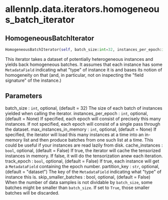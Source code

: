 # allennlp.data.iterators.homogeneous_batch_iterator

## HomogeneousBatchIterator
```python
HomogeneousBatchIterator(self, batch_size:int=32, instances_per_epoch:int=None, max_instances_in_memory:int=None, cache_instances:bool=False, track_epoch:bool=False, partition_key:str='dataset', skip_smaller_batches:bool=False) -> None
```

This iterator takes a dataset of potentially heterogeneous instances
and yields back homogeneous batches. It assumes that each instance has
some ``MetadataField`` indicating what "type" of instance it is
and bases its notion of homogeneity on that (and, in particular, not on
inspecting the "field signature" of the instance.)

Parameters
----------
batch_size : ``int``, optional, (default = 32)
    The size of each batch of instances yielded when calling the iterator.
instances_per_epoch : ``int``, optional, (default = None)
    If specified, each epoch will consist of precisely this many instances.
    If not specified, each epoch will consist of a single pass through the dataset.
max_instances_in_memory : ``int``, optional, (default = None)
    If specified, the iterator will load this many instances at a time into an
    in-memory list and then produce batches from one such list at a time. This
    could be useful if your instances are read lazily from disk.
cache_instances : ``bool``, optional, (default = False)
    If true, the iterator will cache the tensorized instances in memory.
    If false, it will do the tensorization anew each iteration.
track_epoch : ``bool``, optional, (default = False)
    If true, each instance will get a ``MetadataField`` containing the epoch number.
partition_key : ``str``, optional, (default = "dataset")
    The key of the ``MetadataField`` indicating what "type" of instance this is.
skip_smaller_batches : bool, optional, (default = False)
    When the number of data samples is not dividable by `batch_size`,
    some batches might be smaller than `batch_size`.
    If set to `True`, those smaller batches will be discarded.

